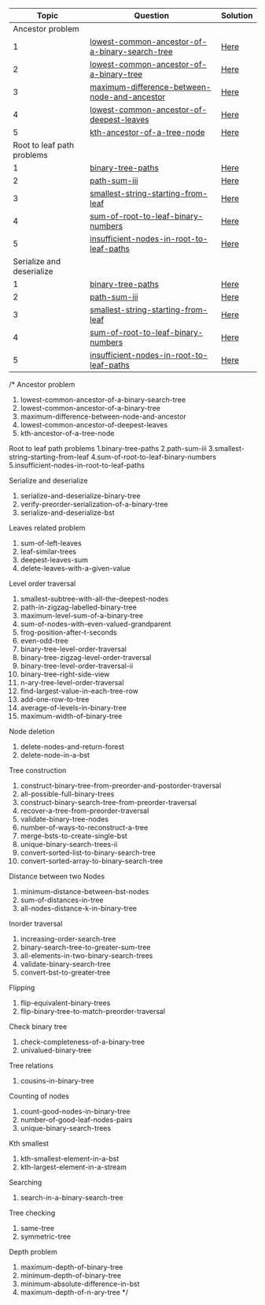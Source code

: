 | Topic | Question | Solution |
| ----- | -------- | -------- |
|Ancestor problem|||
|1|[lowest-common-ancestor-of-a-binary-search-tree](https://leetcode.com/problems/lowest-common-ancestor-of-a-binary-search-tree/) |[Here](https://github.com/SandeepSinghGaur/Scaler-Leetcode/blob/EasyProblem/Scaler/Advanced/Day-31-Array%2301/beggars_outside_temple.cpp)|
|2|[lowest-common-ancestor-of-a-binary-tree](https://leetcode.com/problems/lowest-common-ancestor-of-a-binary-tree/)|[Here](https://github.com/SandeepSinghGaur/Scaler-Leetcode/blob/EasyProblem/Scaler/Advanced/Day-31-Array%2301/flip-coin.cpp)|
|3|[maximum-difference-between-node-and-ancestor](https://leetcode.com/problems/maximum-difference-between-node-and-ancestor/)|[Here](https://github.com/SandeepSinghGaur/Scaler-Leetcode/blob/EasyProblem/Scaler/Advanced/Day-31-Array%2301/max_non_negative_subarray.cpp)|
|4|[lowest-common-ancestor-of-deepest-leaves](https://leetcode.com/problems/lowest-common-ancestor-of-deepest-leaves/)|[Here](https://github.com/SandeepSinghGaur/Scaler-Leetcode/blob/EasyProblem/Scaler/Advanced/Day-31-Array%2301/max_sum_contiguous_subArray.cpp)|
|5|[kth-ancestor-of-a-tree-node](https://leetcode.com/problems/kth-ancestor-of-a-tree-node/)|[Here](https://github.com/SandeepSinghGaur/Scaler-Leetcode/blob/EasyProblem/Scaler/Advanced/Day-31-Array%2301/rain_water_tapped.cpp)|
|Root to leaf path problems|||
|1|[binary-tree-paths](https://leetcode.com/problems/lowest-common-ancestor-of-a-binary-search-tree/) |[Here](https://github.com/SandeepSinghGaur/Scaler-Leetcode/blob/EasyProblem/Scaler/Advanced/Day-31-Array%2301/beggars_outside_temple.cpp)|
|2|[path-sum-iii](https://leetcode.com/problems/lowest-common-ancestor-of-a-binary-tree/)|[Here](https://github.com/SandeepSinghGaur/Scaler-Leetcode/blob/EasyProblem/Scaler/Advanced/Day-31-Array%2301/flip-coin.cpp)|
|3|[smallest-string-starting-from-leaf](https://leetcode.com/problems/maximum-difference-between-node-and-ancestor/)|[Here](https://github.com/SandeepSinghGaur/Scaler-Leetcode/blob/EasyProblem/Scaler/Advanced/Day-31-Array%2301/max_non_negative_subarray.cpp)|
|4|[sum-of-root-to-leaf-binary-numbers](https://leetcode.com/problems/lowest-common-ancestor-of-deepest-leaves/)|[Here](https://github.com/SandeepSinghGaur/Scaler-Leetcode/blob/EasyProblem/Scaler/Advanced/Day-31-Array%2301/max_sum_contiguous_subArray.cpp)|
|5|[insufficient-nodes-in-root-to-leaf-paths](https://leetcode.com/problems/kth-ancestor-of-a-tree-node/)|[Here](https://github.com/SandeepSinghGaur/Scaler-Leetcode/blob/EasyProblem/Scaler/Advanced/Day-31-Array%2301/rain_water_tapped.cpp)|
|Serialize and deserialize|||
|1|[binary-tree-paths](https://leetcode.com/problems/lowest-common-ancestor-of-a-binary-search-tree/) |[Here](https://github.com/SandeepSinghGaur/Scaler-Leetcode/blob/EasyProblem/Scaler/Advanced/Day-31-Array%2301/beggars_outside_temple.cpp)|
|2|[path-sum-iii](https://leetcode.com/problems/lowest-common-ancestor-of-a-binary-tree/)|[Here](https://github.com/SandeepSinghGaur/Scaler-Leetcode/blob/EasyProblem/Scaler/Advanced/Day-31-Array%2301/flip-coin.cpp)|
|3|[smallest-string-starting-from-leaf](https://leetcode.com/problems/maximum-difference-between-node-and-ancestor/)|[Here](https://github.com/SandeepSinghGaur/Scaler-Leetcode/blob/EasyProblem/Scaler/Advanced/Day-31-Array%2301/max_non_negative_subarray.cpp)|
|4|[sum-of-root-to-leaf-binary-numbers](https://leetcode.com/problems/lowest-common-ancestor-of-deepest-leaves/)|[Here](https://github.com/SandeepSinghGaur/Scaler-Leetcode/blob/EasyProblem/Scaler/Advanced/Day-31-Array%2301/max_sum_contiguous_subArray.cpp)|
|5|[insufficient-nodes-in-root-to-leaf-paths](https://leetcode.com/problems/kth-ancestor-of-a-tree-node/)|[Here](https://github.com/SandeepSinghGaur/Scaler-Leetcode/blob/EasyProblem/Scaler/Advanced/Day-31-Array%2301/rain_water_tapped.cpp)|

/*
Ancestor problem
1. lowest-common-ancestor-of-a-binary-search-tree
2. lowest-common-ancestor-of-a-binary-tree 
3. maximum-difference-between-node-and-ancestor
4. lowest-common-ancestor-of-deepest-leaves
5. kth-ancestor-of-a-tree-node

Root to leaf path problems
1.binary-tree-paths
2.path-sum-iii
3.smallest-string-starting-from-leaf
4.sum-of-root-to-leaf-binary-numbers
5.insufficient-nodes-in-root-to-leaf-paths

Serialize and deserialize
1. serialize-and-deserialize-binary-tree
2. verify-preorder-serialization-of-a-binary-tree
3. serialize-and-deserialize-bst

Leaves related problem
1. sum-of-left-leaves
2. leaf-similar-trees
3. deepest-leaves-sum
4. delete-leaves-with-a-given-value

Level order traversal
1. smallest-subtree-with-all-the-deepest-nodes
2. path-in-zigzag-labelled-binary-tree
3. maximum-level-sum-of-a-binary-tree
4. sum-of-nodes-with-even-valued-grandparent
5. frog-position-after-t-seconds
6. even-odd-tree
7. binary-tree-level-order-traversal
8. binary-tree-zigzag-level-order-traversal
9. binary-tree-level-order-traversal-ii
10. binary-tree-right-side-view
11. n-ary-tree-level-order-traversal
12. find-largest-value-in-each-tree-row
13. add-one-row-to-tree
14. average-of-levels-in-binary-tree
15. maximum-width-of-binary-tree

Node deletion
1. delete-nodes-and-return-forest
2. delete-node-in-a-bst

Tree construction
1. construct-binary-tree-from-preorder-and-postorder-traversal
2. all-possible-full-binary-trees
3. construct-binary-search-tree-from-preorder-traversal
4. recover-a-tree-from-preorder-traversal
5. validate-binary-tree-nodes
6. number-of-ways-to-reconstruct-a-tree
7. merge-bsts-to-create-single-bst
8. unique-binary-search-trees-ii
9. convert-sorted-list-to-binary-search-tree
10. convert-sorted-array-to-binary-search-tree

Distance between two Nodes
1. minimum-distance-between-bst-nodes
2. sum-of-distances-in-tree
3. all-nodes-distance-k-in-binary-tree

Inorder traversal
1. increasing-order-search-tree
2. binary-search-tree-to-greater-sum-tree
3. all-elements-in-two-binary-search-trees
4. validate-binary-search-tree
5. convert-bst-to-greater-tree

Flipping
1. flip-equivalent-binary-trees
2. flip-binary-tree-to-match-preorder-traversal

Check binary tree
1. check-completeness-of-a-binary-tree
2. univalued-binary-tree

Tree relations
1. cousins-in-binary-tree

Counting of nodes
1. count-good-nodes-in-binary-tree
2. number-of-good-leaf-nodes-pairs
3. unique-binary-search-trees

Kth smallest
1. kth-smallest-element-in-a-bst
2. kth-largest-element-in-a-stream

Searching
1. search-in-a-binary-search-tree

Tree checking
1. same-tree
2. symmetric-tree

Depth problem
1. maximum-depth-of-binary-tree
2. minimum-depth-of-binary-tree
3. minimum-absolute-difference-in-bst
4. maximum-depth-of-n-ary-tree
*/